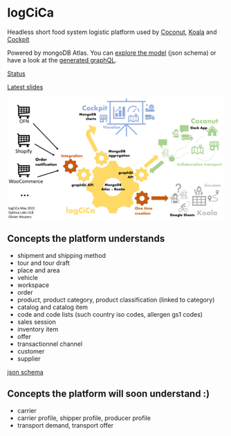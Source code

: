 # logCiCa

Headless short food system logistic platform used by [Coconut](https://github.com/qalincalabs/coconut), [Koala](https://github.com/qalincalabs/koala) and [Cockpit](https://github.com/qalincalabs/cockpit)

Powered by mongoDB Atlas. You can [explore the model](/data_sources/mongodb-atlas/logcica) (json schema) or have a look at the [generated graphQL](/logcica-schema.graphql).

[Status](https://docs.google.com/spreadsheets/d/1Hinnt_VSZFGCe-0SFNRxKkSsytXf2aDYnp6gYdiVJ0I/edit#gid=2147257119)

[Latest slides](/docs/logcica-comac-2022-06.pdf)

![platform schema](/docs/images/logcica-platform-schema-2022-05.png)

## Concepts the platform understands

* shipment and shipping method
* tour and tour draft
* place and area
* vehicle
* workspace
* order
* product, product category, product classification (linked to category)
* catalog and catalog item
* code and code lists (such country iso codes, allergen gs1 codes)
* sales session
* inventory item
* offer
* transactionnel channel
* customer
* supplier

[json schema](https://github.com/qalincalabs/logcica/tree/main/data_sources/mongodb-atlas/logcica)

## Concepts the platform will soon understand :)

* carrier
* carrier profile, shipper profile, producer profile
* transport demand, transport offer


